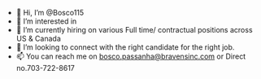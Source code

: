- 👋 Hi, I’m @Bosco115
- 👀 I’m interested in 
- 🌱 I’m currently hiring on various Full time/ contractual positions across US & Canada 
- 💞️ I’m looking to connect with the right candidate for the right job.
- 📫 You can reach me on bosco.passanha@bravensinc.com or Direct no.703-722-8617

<!---
Bosco115/Bosco115 is a ✨ special ✨ repository because its `README.md` (this file) appears on your GitHub profile.
You can click the Preview link to take a look at your changes.
--->
